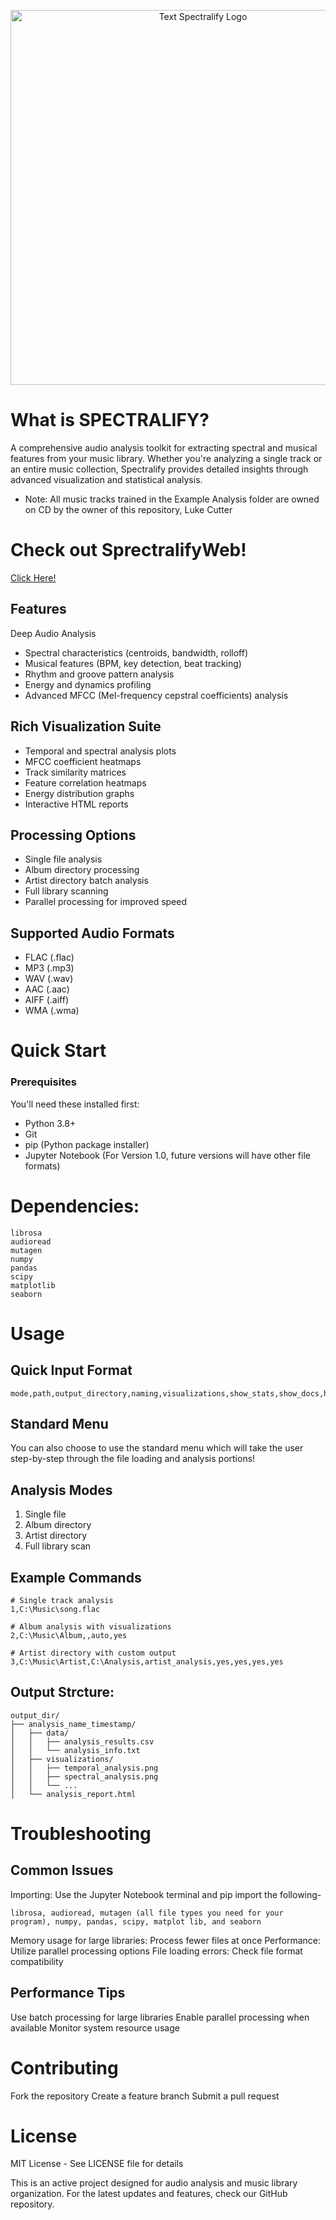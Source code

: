  <p align="center">
    <img width="600" src="https://github.com/user-attachments/assets/7388b584-d8ed-4808-b5ce-7dfbe0f1c540" alt="Text Spectralify Logo">
  </p>

# What is SPECTRALIFY?
A comprehensive audio analysis toolkit for extracting spectral and musical features from your music library. Whether you're analyzing a single track or an entire music collection, Spectralify provides detailed insights through advanced visualization and statistical analysis.

* Note: All music tracks trained in the Example Analysis folder are owned on CD by the owner of this repository, Luke Cutter

# Check out SprectralifyWeb!
[Click Here!](https://luke-cutter.github.io/SpectralifyWeb/)

## Features
Deep Audio Analysis

- Spectral characteristics (centroids, bandwidth, rolloff)
- Musical features (BPM, key detection, beat tracking)
- Rhythm and groove pattern analysis
- Energy and dynamics profiling
- Advanced MFCC (Mel-frequency cepstral coefficients) analysis



## Rich Visualization Suite

- Temporal and spectral analysis plots
- MFCC coefficient heatmaps
- Track similarity matrices
- Feature correlation heatmaps
- Energy distribution graphs
- Interactive HTML reports



## Processing Options 
- Single file analysis
- Album directory processing
- Artist directory batch analysis
- Full library scanning
- Parallel processing for improved speed

## Supported Audio Formats
- FLAC (.flac)
- MP3 (.mp3)
- WAV (.wav)
- AAC (.aac)
- AIFF (.aiff)
- WMA (.wma)

# Quick Start
### Prerequisites
You'll need these installed first:
- Python 3.8+
- Git
- pip (Python package installer)
- Jupyter Notebook (For Version 1.0, future versions will have other file formats)



# Dependencies:
```
librosa
audioread
mutagen
numpy
pandas
scipy
matplotlib
seaborn
```



# Usage
## Quick Input Format
```
mode,path,output_directory,naming,visualizations,show_stats,show_docs,html_report
```
## Standard Menu
You can also choose to use the standard menu which will take the user step-by-step through the file loading and analysis portions!
## Analysis Modes

1. Single file
2. Album directory
3. Artist directory
4. Full library scan

## Example Commands
```
# Single track analysis
1,C:\Music\song.flac

# Album analysis with visualizations
2,C:\Music\Album,,auto,yes

# Artist directory with custom output
3,C:\Music\Artist,C:\Analysis,artist_analysis,yes,yes,yes,yes
```

## Output Strcture:
```
output_dir/
├── analysis_name_timestamp/
│   ├── data/
│   │   ├── analysis_results.csv
│   │   └── analysis_info.txt
│   ├── visualizations/
│   │   ├── temporal_analysis.png
│   │   ├── spectral_analysis.png
│   │   └── ...
│   └── analysis_report.html
```



# Troubleshooting
## Common Issues

Importing:
Use the Jupyter Notebook terminal and pip import the following-
```
librosa, audioread, mutagen (all file types you need for your program), numpy, pandas, scipy, matplot lib, and seaborn
```


Memory usage for large libraries: Process fewer files at once
Performance: Utilize parallel processing options
File loading errors: Check file format compatibility

## Performance Tips

Use batch processing for large libraries
Enable parallel processing when available
Monitor system resource usage




# Contributing

Fork the repository
Create a feature branch
Submit a pull request

# License
MIT License - See LICENSE file for details

This is an active project designed for audio analysis and music library organization. For the latest updates and features, check our GitHub repository.








